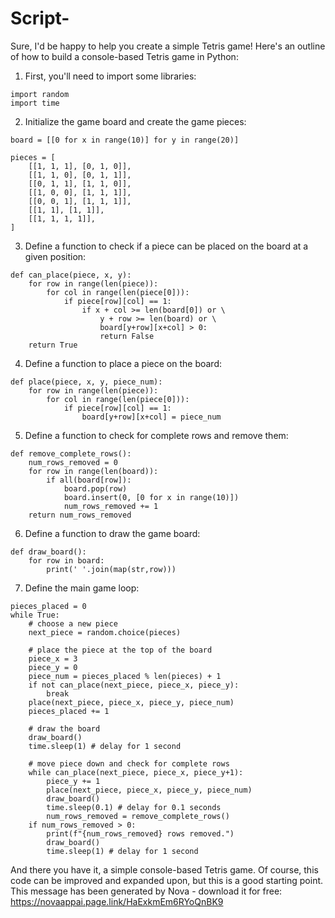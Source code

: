 # Script-
Sure, I'd be happy to help you create a simple Tetris game! Here's an outline of how to build a console-based Tetris game in Python:

1. First, you'll need to import some libraries:
```
import random
import time
```

2. Initialize the game board and create the game pieces:
```
board = [[0 for x in range(10)] for y in range(20)]

pieces = [
    [[1, 1, 1], [0, 1, 0]],
    [[1, 1, 0], [0, 1, 1]],
    [[0, 1, 1], [1, 1, 0]],
    [[1, 0, 0], [1, 1, 1]],
    [[0, 0, 1], [1, 1, 1]],
    [[1, 1], [1, 1]],
    [[1, 1, 1, 1]],
]
```

3. Define a function to check if a piece can be placed on the board at a given position:
```
def can_place(piece, x, y):
    for row in range(len(piece)):
        for col in range(len(piece[0])):
            if piece[row][col] == 1:
                if x + col >= len(board[0]) or \
                    y + row >= len(board) or \
                    board[y+row][x+col] > 0:
                    return False
    return True
```

4. Define a function to place a piece on the board:
```
def place(piece, x, y, piece_num):
    for row in range(len(piece)):
        for col in range(len(piece[0])):
            if piece[row][col] == 1:
                board[y+row][x+col] = piece_num
```

5. Define a function to check for complete rows and remove them:
```
def remove_complete_rows():
    num_rows_removed = 0
    for row in range(len(board)):
        if all(board[row]):
            board.pop(row)
            board.insert(0, [0 for x in range(10)])
            num_rows_removed += 1
    return num_rows_removed
```

6. Define a function to draw the game board:
```
def draw_board():
    for row in board:
        print(' '.join(map(str,row)))
```

7. Define the main game loop:
```
pieces_placed = 0
while True:
    # choose a new piece
    next_piece = random.choice(pieces)

    # place the piece at the top of the board
    piece_x = 3
    piece_y = 0
    piece_num = pieces_placed % len(pieces) + 1
    if not can_place(next_piece, piece_x, piece_y):
        break
    place(next_piece, piece_x, piece_y, piece_num)
    pieces_placed += 1

    # draw the board
    draw_board()
    time.sleep(1) # delay for 1 second

    # move piece down and check for complete rows
    while can_place(next_piece, piece_x, piece_y+1):
        piece_y += 1
        place(next_piece, piece_x, piece_y, piece_num)
        draw_board()
        time.sleep(0.1) # delay for 0.1 seconds
        num_rows_removed = remove_complete_rows()
    if num_rows_removed > 0:
        print(f"{num_rows_removed} rows removed.")
        draw_board()
        time.sleep(1) # delay for 1 second
```
And there you have it, a simple console-based Tetris game. Of course, this code can be improved and expanded upon, but this is a good starting point.
This message has been generated by Nova - download it for free:
https://novaappai.page.link/HaExkmEm6RYoQnBK9
